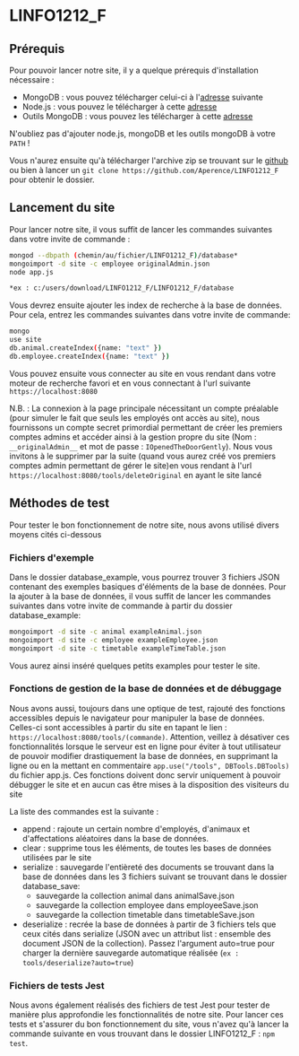 # LINFO1212_F

## Prérequis

Pour pouvoir lancer notre site, il y a quelque prérequis d'installation nécessaire : 
- MongoDB : vous pouvez télécharger celui-ci à l'[adresse](https://www.mongodb.com/download-center/community?jmp=docs) suivante
- Node.js : vous pouvez le télécharger à cette [adresse](https://nodejs.org/en/)
- Outils MongoDB : vous pouvez les télécharger à cette [adresse](https://www.mongodb.com/try/download/database-tools)

N'oubliez pas d'ajouter node.js, mongoDB et les outils mongoDB à votre ```PATH``` !

Vous n'aurez ensuite qu'à télécharger l'archive zip se trouvant sur le [github](https://github.com/Aperence/LINFO1212_F) ou bien à lancer un ```git clone https://github.com/Aperence/LINFO1212_F``` pour obtenir le dossier.

## Lancement du site

Pour lancer notre site, il vous suffit de lancer les commandes suivantes dans votre invite de commande : 
```bash
mongod --dbpath (chemin/au/fichier/LINFO1212_F)/database*
mongoimport -d site -c employee originalAdmin.json
node app.js
```

```bash
*ex : c:/users/download/LINFO1212_F/LINFO1212_F/database
```

Vous devrez ensuite ajouter les index de recherche à la base de données. Pour cela, entrez les commandes suivantes dans votre invite de commande:
```bash
mongo
use site
db.animal.createIndex({name: "text" })
db.employee.createIndex({name: "text" })
```


Vous pouvez ensuite vous connecter au site en vous rendant dans votre moteur de recherche favori et en vous connectant à l'url suivante ```https://localhost:8080```

N.B. : La connexion à la page principale nécessitant un compte préalable (pour simuler le fait que seuls les employés ont accès au site), nous fournissons un compte secret primordial permettant de créer les premiers comptes admins et accéder ainsi à la gestion propre du site (Nom : ``` __originalAdmin__``` et mot de passe : ```IOpenedTheDoorGently```). Nous vous invitons à le supprimer par la suite (quand vous aurez créé vos premiers comptes admin permettant de gérer le site)en vous rendant à l'url ```https://localhost:8080/tools/deleteOriginal``` en ayant le site lancé

## Méthodes de test

Pour tester le bon fonctionnement de notre site, nous avons utilisé divers moyens cités ci-dessous

### Fichiers d'exemple

Dans le dossier database_example, vous pourrez trouver 3 fichiers JSON contenant des exemples basiques d'éléments de la base de données.
Pour la ajouter à la base de données, il vous suffit de lancer les commandes suivantes dans votre invite de commande à partir du dossier database_example: 
```bash
mongoimport -d site -c animal exampleAnimal.json
mongoimport -d site -c employee exampleEmployee.json
mongoimport -d site -c timetable exampleTimeTable.json 
```
Vous aurez ainsi inséré quelques petits examples pour tester le site.

### Fonctions de gestion de la base de données et de débuggage

Nous avons aussi, toujours dans une optique de test, rajouté des fonctions accessibles depuis le navigateur pour manipuler la base de données.
Celles-ci sont accessibles à partir du site en tapant le lien : ```https://localhost:8080/tools/(commande)```.
Attention, veillez à désativer ces fonctionnalités lorsque le serveur est en ligne pour éviter à tout utilisateur de pouvoir modifier drastiquement la base de données, en supprimant la ligne ou en la mettant en commentaire ```app.use("/tools", DBTools.DBTools)``` du fichier app.js. Ces fonctions doivent donc servir uniquement à pouvoir débugger le site et en aucun cas être mises à la disposition des visiteurs du site

La liste des commandes est la suivante : 
- append : rajoute un certain nombre d'employés, d'animaux et d'affectations aléatoires dans la base de données.
- clear : supprime tous les éléments, de toutes les bases de données utilisées par le site
- serialize : sauvegarde l'entièreté des documents se trouvant dans la base de données dans les 3 fichiers suivant se trouvant dans le dossier database_save: 
    - sauvegarde la collection animal dans animalSave.json
    - sauvegarde la collection employee dans employeeSave.json
    - sauvegarde la collection timetable dans timetableSave.json
- deserialize : recrée la base de données à partir de 3 fichiers tels que ceux cités dans serialize (JSON avec un attribut list : ensemble des document JSON de la collection). Passez l'argument auto=true pour charger la dernière sauvegarde automatique réalisée (```ex : tools/deserialize?auto=true```)

### Fichiers de tests Jest

Nous avons également réalisés des fichiers de test Jest pour tester de manière plus approfondie les fonctionnalités de notre site.
Pour lancer ces tests et s'assurer du bon fonctionnement du site, vous n'avez qu'à lancer la commande suivante en vous trouvant dans le dossier LINFO1212_F : 
```npm test```.

